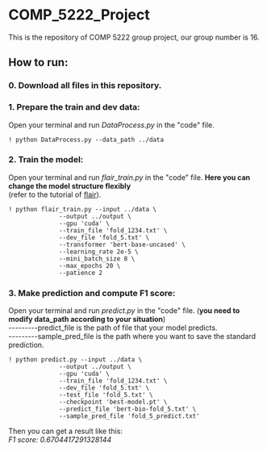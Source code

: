 # COMP_5222_Project
This is the repository of COMP 5222 group project, our group number is 16.

## **How to run:**

### 0. Download all files in this repository.

### 1. Prepare the train and dev data:  
Open your terminal and run _DataProcess.py_ in the "code" file. 
```
! python DataProcess.py --data_path ../data
```

### 2. Train the model:  
Open your terminal and run _flair_train.py_ in the "code" file. **Here you can change the model structure flexibly**  
(refer to the tutorial of [flair](https://github.com/flairNLP/flair)).
```
! python flair_train.py --input ../data \
              --output ../output \
              --gpu 'cuda' \
              --train_file 'fold_1234.txt' \
              --dev_file 'fold_5.txt' \
              --transformer 'bert-base-uncased' \
              --learning_rate 2e-5 \
              --mini_batch_size 8 \
              --max_epochs 20 \
              --patience 2
```

### 3. Make prediction and compute F1 score:
Open your terminal and run _predict.py_ in the "code" file. (**you need to modify data_path according to your situation**)  
---------predict_file is the path of file that your model predicts.  
---------sample_pred_file is the path where you want to save the standard prediction.
```
! python predict.py --input ../data \
              --output ../output \
              --gpu 'cuda' \
              --train_file 'fold_1234.txt' \
              --dev_file 'fold_5.txt' \
              --test_file 'fold_5.txt' \
              --checkpoint 'best-model.pt' \
              --predict_file 'bert-bio-fold_5.txt' \
              --sample_pred_file 'fold_5_predict.txt'
```
Then you can get a result like this:  
_F1 score:  0.6704417291328144_
